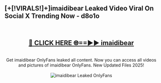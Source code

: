 <h2>[+[!VIRALS!]+]imaidibear Leaked Video Viral On Social X Trending Now - d8o1o</h2>
<br>
<div align="center">
<h2><a href="https://libra.edu.pl?imaidibear" rel="nofollow">🔴 CLICK HERE 🌐==►► imaidibear</a></h2>
<br>
Get imaidibear OnlyFans leaked all content. Now you can access all videos and pictures of imaidibear OnlyFans. New Updated Files 2025!
<br>
<br>
<a href="https://libra.edu.pl?imaidibear" rel="nofollow" data-target="animated-image.originalLink"><img src="https://i.ibb.co.com/WyWwxjT/player-gif2.gif" alt="imaidibear Leaked OnlyFans" style="max-width: 100%; display: inline-block;" data-target="animated-image.originalImage"></a>
</div>
<br>